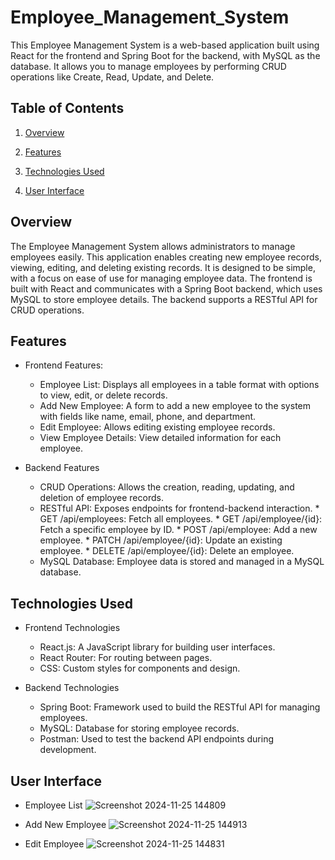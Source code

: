 # Employee_Management_System
This Employee Management System is a web-based application built using React for the frontend and Spring Boot for the backend, with MySQL as the database. It allows you to manage employees by performing CRUD operations like Create, Read, Update, and Delete.

## Table of Contents
1. [Overview](#Overview)

2. [Features](#Features)

3. [Technologies Used](#TechnologiesUsed)
   
4. [User Interface](#UserInterface)



## Overview
The Employee Management System allows administrators to manage employees easily. This application enables creating new employee records, viewing, editing, and deleting existing records. It is designed to be simple, with a focus on ease of use for managing employee data. The frontend is built with React and communicates with a Spring Boot backend, which uses MySQL to store employee details. The backend supports a RESTful API for CRUD operations.

## Features
- Frontend Features:
  
     + Employee List: Displays all employees in a table format with options to view, edit, or delete records.
     + Add New Employee: A form to add a new employee to the system with fields like name, email, phone, and department.
     + Edit Employee: Allows editing existing employee records.
     + View Employee Details: View detailed information for each employee.
    
- Backend Features

     + CRUD Operations: Allows the creation, reading, updating, and deletion of employee records.
     + RESTful API: Exposes endpoints for frontend-backend interaction.
                    * GET /api/employees: Fetch all employees.
                    * GET /api/employee/{id}: Fetch a specific employee by ID.
                    * POST /api/employee: Add a new employee.
                    * PATCH /api/employee/{id}: Update an existing employee.
                    * DELETE /api/employee/{id}: Delete an employee.
     + MySQL Database: Employee data is stored and managed in a MySQL database.

## Technologies Used
- Frontend Technologies

     + React.js: A JavaScript library for building user interfaces.
     + React Router: For routing between pages.
     + CSS: Custom styles for components and design.
    
- Backend Technologies

     + Spring Boot: Framework used to build the RESTful API for managing employees.
     + MySQL: Database for storing employee records.
     + Postman: Used to test the backend API endpoints during development.

## User Interface

- Employee List
![Screenshot 2024-11-25 144809](https://github.com/user-attachments/assets/67050a15-364f-4632-9c1b-4d134497f58c)

- Add New Employee
![Screenshot 2024-11-25 144913](https://github.com/user-attachments/assets/24d893a3-a706-40c1-a191-7109a6b5c8da)

- Edit Employee
![Screenshot 2024-11-25 144831](https://github.com/user-attachments/assets/7ef36760-fa6d-4e3d-b99a-39793a2b5fb3)
